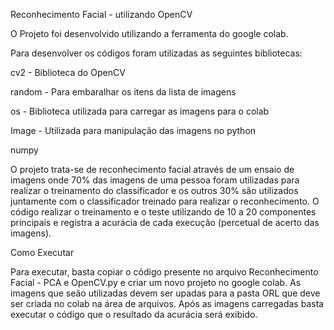 Reconhecimento Facial - utilizando OpenCV

O Projeto foi desenvolvido utilizando a ferramenta do google colab.

Para desenvolver os códigos foram utilizadas as seguintes bibliotecas:

cv2 - Biblioteca do OpenCV

random - Para embaralhar os itens da lista de imagens

os - Biblioteca utilizada para carregar as imagens para o colab

Image - Utilizada para manipulação das imagens no python

numpy

O projeto trata-se de reconhecimento facial através de um ensaio de imagens onde 70% das imagens de uma pessoa foram utilizadas para realizar o treinamento do classificador e os outros 30% são utilizados juntamente com o classificador treinado para realizar o reconhecimento.
O código realizar o treinamento e o teste utilizando de 10 a 20 componentes principais e registra a acurácia de cada execução (percetual de acerto das imagens).

Como Executar

Para executar, basta copiar o código presente no arquivo Reconhecimento Facial - PCA e OpenCV.py e criar um novo projeto no google colab. As imagens que seão utilizadas devem ser upadas para a pasta ORL que deve ser criada no colab na área de arquivos. Após as imagens carregadas basta executar o código que o resultado da acurácia será exibido.
